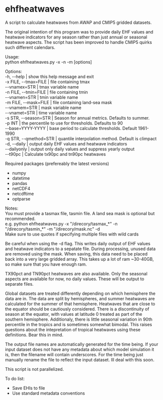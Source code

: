 # ehfheatwaves
A script to calculate heatwaves from AWAP and CMIP5 gridded datasets.

The original intention of this program was to provide daily EHF values and
heatwave indicators for any season rather than just annual or seasonal
heatwave aspects. The script has been improved to handle CMIP5 quirks
such different calendars.

Usage:  
python ehfheatwaves.py -x <FILE> -n <FILE> -m <FILE> [options]

Options:  
  -h, --help | show this help message and exit  
  -x FILE, --tmax=FILE | file containing tmax  
  --vnamex=STR | tmax variable name  
  -n FILE, --tmin=FILE | file containing tmin  
  --vnamen=STR | tmin variable name  
  -m FILE, --mask=FILE | file containing land-sea mask  
  --vnamem=STR | mask variable name  
  --vnamet=STR | time variable name  
  -s STR, --season=STR | Season for annual metrics. Defaults to summer.   
  -p INT | the percentile to use for thresholds. Defaults to 90  
  --base=YYYY-YYYY | base period to calculate thresholds. Default 1961-1990  
  -q STR, --qmethod=STR | quantile interpolation method. Default is climpact  
  -d, --daily | output daily EHF values and heatwave indicators  
  --dailyonly | output only daily values and suppress yearly output  
  --t90pc | Calculate tx90pc and tn90pc heatwaves  

Required packages (prefereably the latest versions)  
 * numpy
 * datetime
 * pandas
 * netCDF4
 * netcdftime
 * optparse

Notes:  
You must provide a tasmax file, tasmin file. A land sea mask is optional but recommended.  
e.g. python ehfheatwaves.py -x "/direcory/tasmax_\*" -n "/direcory/tasmin_*" -m "/direcory/mask.nc" -d  
Make sure to use quotes if specifying multiple files with wild cards

Be careful when using the -d flag. This writes daily output of EHF values 
and heatwave indicators to a sepatate file. During processing, unused data 
are removed using the mask. When saving, this data need to be placed back 
into a very large gridded array. This takes up a lot of ram ~30-40GB, so 
make sure that you have enough ram.

TX90pct and TN90pct heatwaves are also available. Only the seasonal aspects are 
available for now, no daily values. These will be output to separate files.

Global datasets are treated differently depending on which hemisphere the 
data are in. The data are split by hemispheres, and summer heatwaves are
calculated for the summer of that hemisphere. Heatwaves that are close to 
the equator should be cautiously considered. There is a discontinuity of 
season at the equator, with values at latitude 0 treated as part of the
southern hemisphere. Additionaly, there is little seasonal variation in 90th 
percentile in the tropics and is sometimes somewhat bimodal. This raises 
questions about the intepretation of tropical heatwaves using these definitions.
Bear this in mind.

The output file names are automatically generated for the time being. If your 
input dataset does not have any metadata about which model simulation it is, 
then the filename will contain underscores. For the time being just manually rename
the file to reflect the input dataset. Ill deal with this soon. 

This script is not parallelized.

To do list:
 * Save EHIs to file
 * Use standard metadata conventions
